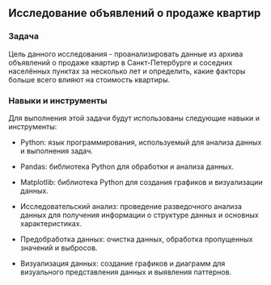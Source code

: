 ## Исследование объявлений о продаже квартир

### Задача

Цель данного исследования - проанализировать данные из архива объявлений о продаже квартир в Санкт-Петербурге и соседних населённых пунктах за несколько лет и определить, какие факторы больше всего влияют на стоимость квартиры.

### Навыки и инструменты

Для выполнения этой задачи будут использованы следующие навыки и инструменты:

- Python: язык программирования, используемый для анализа данных и выполнения задач.

- Pandas: библиотека Python для обработки и анализа данных.

- Matplotlib: библиотека Python для создания графиков и визуализации данных.

- Исследовательский анализ: проведение разведочного анализа данных для получения информации о структуре данных и основных характеристиках.

- Предобработка данных: очистка данных, обработка пропущенных значений и выбросов.

- Визуализация данных: создание графиков и диаграмм для визуального представления данных и выявления паттернов.
